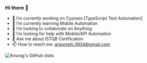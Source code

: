 ### Hi there 👋

- 🔭 I’m currently working on Cypress [TypeScript Test Automation]
- 🌱 I’m currently learning Mobile Automation
- 👯 I’m looking to collaborate on Anything
- 🤔 I’m looking for help with Mobile/API Automation
- 💬 Ask me about ISTQB Certification
- 📫 How to reach me: arqureshi.3934@gmail.com

<!--
- 😄 Pronouns: ...
- ⚡ Kun fact: ...


-->


![Anurag's GitHub stats](https://github-readme-stats.vercel.app/api?username=alirazaqureshi12&theme=dark&show_icons=true)
